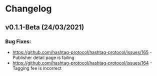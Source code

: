 # Changelog

## v0.1.1-Beta (24/03/2021)

### Bug Fixes:

- https://github.com/hashtag-protocol/hashtag-protocol/issues/165 - Publisher detail page is failing
- https://github.com/hashtag-protocol/hashtag-protocol/issues/164 - Tagging fee is incorrect
